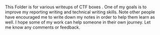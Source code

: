 This Folder is for various writeups of CTF boxes . One of my goals is to improve my reporting writing and technical writing skills. 
Note other people have encouraged me to write down my notes in order to help them learn as well. 
I hope some of my work can help someone in their own journey. Let me know any comments or feedback.
